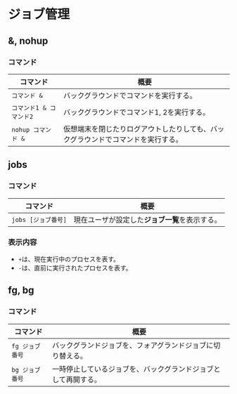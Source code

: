 # ジョブ管理

## &, nohup

### コマンド

| コマンド                | 概要                                                         |
| ----------------------- | ------------------------------------------------------------ |
| `コマンド &`            | バックグラウンドでコマンドを実行する。                       |
| `コマンド1 & コマンド2` | バックグラウンドでコマンド1, 2を実行する。                   |
| `nohup コマンド &`      | 仮想端末を閉じたりログアウトしたりしても、バックグラウンドでコマンドを実行する。 |

## jobs

### コマンド

|コマンド|概要|
|---|---|
|`jobs [ジョブ番号]`|現在ユーザが設定した**ジョブ一覧**を表示する。|

### 表示内容

- `+`は、現在実行中のプロセスを表す。
- `-`は、直前に実行されたプロセスを表す。

## fg, bg

### コマンド

| コマンド        | 概要                                                         |
| --------------- | ------------------------------------------------------------ |
| `fg ジョブ番号` | バックグランドジョブを、フォアグランドジョブに切り替える。   |
| `bg ジョブ番号` | 一時停止しているジョブを、バックグランドジョブとして再開する。 |
